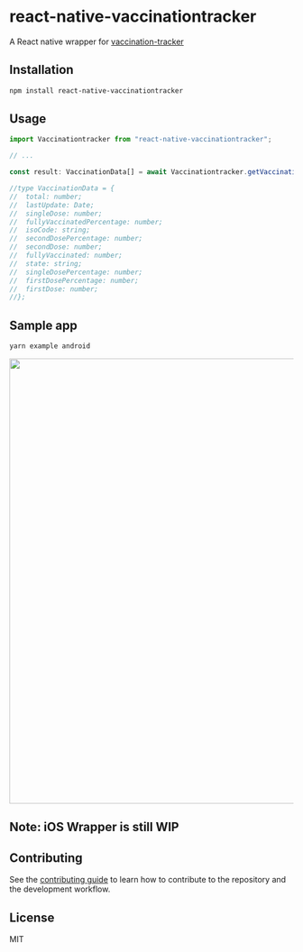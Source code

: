 # react-native-vaccinationtracker

A React native wrapper for [vaccination-tracker](https://github.com/iurysza/vaccination-tracker)

## Installation

```sh
npm install react-native-vaccinationtracker
```

## Usage

```js
import Vaccinationtracker from "react-native-vaccinationtracker";

// ...

const result: VaccinationData[] = await Vaccinationtracker.getVaccinationData(true)

//type VaccinationData = {
//  total: number;
//  lastUpdate: Date;
//  singleDose: number;
//  fullyVaccinatedPercentage: number;
//  isoCode: string;
//  secondDosePercentage: number;
//  secondDose: number;
//  fullyVaccinated: number;
//  state: string;
//  singleDosePercentage: number;
//  firstDosePercentage: number;
//  firstDose: number;
//};
```

## Sample app

```sh
yarn example android
```

<img src="https://i.imgur.com/b9xv9Gy.png" height="790">


## Note: iOS Wrapper is still WIP

## Contributing

See the [contributing guide](CONTRIBUTING.md) to learn how to contribute to the repository and the development workflow.

## License

MIT
